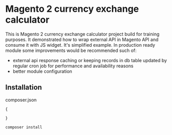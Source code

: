 # Magento 2 currency exchange calculator

This is Magento 2 currency exchange calculator project build for training purposes. It demonstrated how to wrap external API in Magento API and consume it with JS widget.
It's simplified example. In production ready module some improvements would be recommended such of:
- external api response caching or keeping records in db table updated by regular cron job for performance and availability reasons
- better module configuration


## Installation
composer.json
```
{

}
```


```
composer install
```